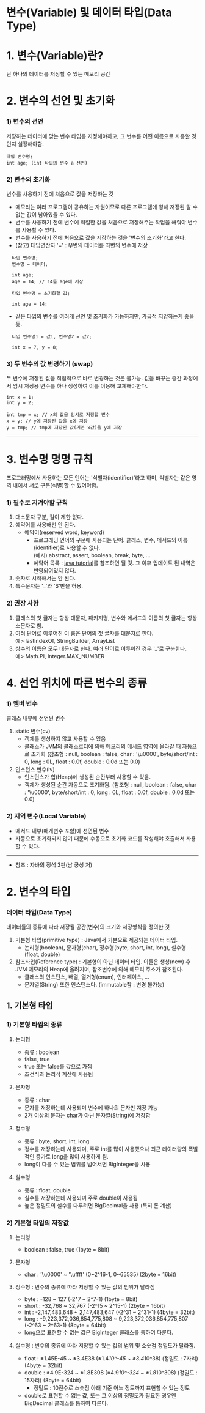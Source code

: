# 변수(Variable) 및 데이터 타입(Data Type)  


# 1. 변수(Variable)란?  

단 하나의 데이터를 저장할 수 있는 메모리 공간

# 2. 변수의 선언 및 초기화

### 1) 변수의 선언
저장하는 데이터에 맞는 변수 타입를 지정해야하고, 그 변수를 어떤 이름으로 사용할 것인지 설정해야함.
```
타입 변수명;
int age; (int 타입의 변수 a 선언)
```
### 2) 변수의 초기화
변수를 사용하기 전에 처음으로 값을 저장하는 것
- 메모리는 여러 프로그램이 공유하는 자원이므로 다른 프로그램에 읭해 저장된 알 수 없는 값이 남아있을 수 있다.
- 변수를 사용하기 전에 변수에 적절한 값을 처음으로 저장해주는 작업을 해줘야 변수를 사용할 수 있다.
- 변수를 사용하기 전에 처음으로 값을 저장하는 것을 '변수의 초기화'라고 한다.  
- (참고) 대입연산자 '=' : 우변의 데이터를 좌변의 변수에 저장
```
  타입 변수명;
  변수명 = 데이터;

  int age;
  age = 14; // 14를 age에 저장
```
```
  타입 변수명 = 초기화할 값;
   
  int age = 14;
```
- 같은 타입의 변수를 여러개 선언 및 초기화가 가능하지만, 가급적 지양하는게 좋을 듯.
```
  타입 변수명1 = 값1, 변수명2 = 값2;
   
  int x = 7, y = 8;
```

### 3) 두 변수의 값 변경하기 (swap)
두 변수에 저장된 값을 직접적으로 바로 변경하는 것은 불가능.
값을 바꾸는 중간 과정에서 임시 저장용 변수를 하나 생성하여 이를 이용해 교체해야한다.
```
int x = 1;
int y = 2;

int tmp = x; // x의 값을 임시로 저장할 변수 
x = y; // y에 저장된 값을 x에 저장
y = tmp; // tmp에 저장된 값(기존 x값)을 y에 저장 
```
---
# 3. 변수명 명명 규칙
프로그래밍에서 사용하는 모든 언어는 '식별자(identifier)'라고 하며, 식별자는 같은 영역 내에서 서로 구분(식별)할 수 있어야함.

### 1) 필수로 지켜야할 규칙
1. 대소문자 구분, 길이 제한 없다.
2. 예약어를 사용해선 안 된다.
   - 예약어(reserved word, keyword)
     - 프로그래밍 언어의 구문에 사용되는 단어. 클래스, 변수, 메서드의 이름(identifier)로 사용할 수 없다.  
       (예시) abstract, assert, boolean, break, byte, ...
     - 예약어 목록 : <a href="https://docs.oracle.com/javase/tutorial/java/nutsandbolts/_keywords.html" target="_blank"> java tutorial</a>를 참조하면 될 것. 그 이후 업데이트 된 내역은 반영되어있지 않다.
3. 숫자로 시작해서는 안 된다.
4. 특수문자는 '_'와 '$'만을 허용.

### 2) 권장 사항  
1. 클래스의 첫 글자는 항상 대문자, 패키지명, 변수와 메서드의 이름의 첫 글자는 항상 소문자로 함.
2. 여러 단어로 이루어진 이 름은 단어의 첫 글자를 대문자로 한다.  
예> lastIndexOf, StringBuilder, ArrayList
3. 상수의 이름은 모두 대문자로 한다. 여러 단어로 이루어진 경우 '_'로 구분한다.  
예>  Math.PI, Integer.MAX_NUMBER

# 4. 선언 위치에 따른 변수의 종류
### 1) 멤버 변수
클래스 내부에 선언된 변수
1. static 변수(cv)
   - 객체를 생성하지 않고 사용할 수 있음
   - 클래스가 JVM의 클래스로더에 의해 메모리의 메서드 영역에 올라갈 때 자동으로 초기화 (참조형 : null, boolean : false, char : '\u0000', byte/short/int : 0, long : 0L, float : 0.0f, double : 0.0d 또는 0.0)  
2. 인스턴스 변수(iv)
   - 인스턴스가 힙(Heap)에 생성된 순간부터 사용할 수 있음. 
   - 객체가 생성된 순간 자동으로 초기화됨. (참조형 : null, boolean : false, char : '\u0000', byte/short/int : 0, long : 0L, float : 0.0f, double : 0.0d 또는 0.0)

### 2) 지역 변수(Local Variable)
- 메서드 내부(매개변수 포함)에 선언된 변수
- 자동으로 초기화되지 않기 때문에 수동으로 초기화 코드를 작성해야 호출해서 사용할 수 있다.
---
* 참조 : 자바의 정석 3판(남 궁성 저)

# 2. 변수의 타입

### 데이터 타입(Data Type)
데이터들의 종류에 따라 저장될 공간(변수)의 크기와 저장형식을 정의한 것

1. 기본형 타입(primitive type) : Java에서 기본으로 제공되는 데이터 타입. 
   - 논리형(boolean), 문자형(char), 정수형(byte, short, int, long), 실수형(float, double)
2. 참조타입(Reference type) : 기본형이 아닌 데이터 타입. 이들은 생성(new) 후 JVM 메모리의 Heap에 올려지며, 참조변수에 의해 메모리 주소가 참조된다.
   - 클래스의 인스턴스, 배열, 열거형(enum), 인터페이스, ...
   - 문자열(String) 또한 인스턴스다. (immutable함 : 변경 불가능)

## 1. 기본형 타입

### 1) 기본형 타입의 종류
1. 논리형
   - 종류 : boolean
   - false, true
   - true 또는 false를 값으로 가짐
   - 조건식과 논리적 계산에 사용됨  
  
2. 문자형
   - 종류 : char
   - 문자를 저장하는데 사용되며 변수에 하나의 문자만 저장 가능
   - 2개 이상의 문자는 char가 아닌 문자열(String)에 저장함

3. 정수형
   - 종류 : byte, short, int, long
   - 정수를 저장하는데 사용되며, 주로 int를 많이 사용했으나 최근 데이터량의 폭발적인 증가로 long을 많이 사용하게 됨.
   - long이 다룰 수 있는 범위를 넘어서면 BigInteger을 사용

4. 실수형
   - 종류 : float, double
   - 실수를 저장하는데 사용되며 주로 double이 사용됨
   - 높은 정밀도의 실수를 다루려면 BigDecimal을 사용 (특히 돈 계산)

### 2) 기본형 타입의 저장값
1. 논리형
   - boolean : false, true (1byte = 8bit)

2. 문자형
   - char : '\u0000' ~ '\uffff' (0~2^16-1, 0~65535) (2byte = 16bit)

3. 정수형 : 변수의 종류에 따라 저장할 수 있는 값의 범위가 달라짐
   - byte : -128 ~ 127 (-2^7 ~ 2^7-1) (1byte = 8bit)
   - short : -32,768 ~ 32,767 (-2^15 ~ 2^15-1) (2byte = 16bit)
   - int : -2,147,483,648 ~ 2,147,483,647 (-2^31 ~ 2^31-1) (4byte = 32bit)
   - long : -9,223,372,036,854,775,808 ~ 9,223,372,036,854,775,807 (-2^63 ~ 2^63-1) (8byte = 64bit)
   - long으로 표현할 수 없는 값은 BigInteger 클래스를 통하여 다룬다.

4. 실수형 : 변수의 종류에 따라 저장할 수 있는 값의 범위 및 소숫점 정밀도가 달라짐.
      - float : ±1.45E-45 ~ ±3.4E38 (±1.4*10^-45 ~ ±3.4*10^38) (정밀도 : 7자리) (4byte = 32bit)
      - double : ±4.9E-324 ~ ±1.8E308 (±4.9*10^-324 ~ ±1.8*10^308) (정밀도 : 15자리) (8byte = 64bit)
        - 정밀도 : 10진수로 소숫점 아래 기준 어느 정도까지 표현할 수 있는 정도
      - double로 표현할 수 없는 값, 또는 그 이상의 정밀도가 필요한 경우엔 BigDecimal 클래스를 통하여 다룬다.